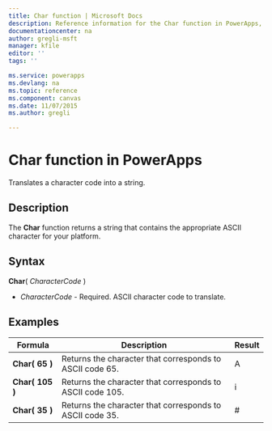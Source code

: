 ```yaml
---
title: Char function | Microsoft Docs
description: Reference information for the Char function in PowerApps, including syntax and examples
documentationcenter: na
author: gregli-msft
manager: kfile
editor: ''
tags: ''

ms.service: powerapps
ms.devlang: na
ms.topic: reference
ms.component: canvas
ms.date: 11/07/2015
ms.author: gregli

---
```

# Char function in PowerApps
Translates a character code into a string.

## Description
The **Char** function returns a string that contains the appropriate ASCII character for your platform.

## Syntax
**Char**( *CharacterCode* )

* *CharacterCode* - Required. ASCII character code to translate.

## Examples

| Formula | Description | Result |
| --- | --- | --- |
| **Char( 65 )** |Returns the character that corresponds to ASCII code 65. |A |
| **Char( 105 )** |Returns the character that corresponds to ASCII code 105. |i |
| **Char( 35 )** |Returns the character that corresponds to ASCII code 35. |# |

